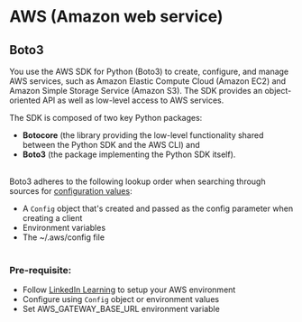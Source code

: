 # AWS (Amazon web service)

## Boto3
You use the AWS SDK for Python (Boto3) to create, configure, and manage AWS services, such as Amazon Elastic Compute Cloud (Amazon EC2) and Amazon Simple Storage Service (Amazon S3). The SDK provides an object-oriented API as well as low-level access to AWS services.

The SDK is composed of two key Python packages: 
* <b>Botocore</b> (the library providing the low-level functionality shared between the Python SDK and the AWS CLI) and 
* <b>Boto3</b> (the package implementing the Python SDK itself).
<br><br>

Boto3 adheres to the following lookup order when searching through sources for [configuration values](https://boto3.amazonaws.com/v1/documentation/api/latest/guide/configuration.html#using-the-config-object):

* A `Config` object that's created and passed as the config parameter when creating a client
* Environment variables
* The ~/.aws/config file
<br/><br/>

### Pre-requisite:
* Follow [LinkedIn Learning](https://www.linkedin.com/learning/aws-essential-training-for-architects/s3-and-glacier) to setup your AWS environment
* Configure using `Config` object or environment values
* Set AWS_GATEWAY_BASE_URL environment variable
